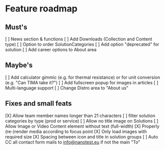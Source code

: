 # Feature roadmap

## Must's

[ ] News section & functions
[ ] Add Downloads (Collection and Content type)
[ ] Option to order SolutionCategories
[ ] Add option "deprecated" for solution
[ ] Add career options to About area

## Maybe's

[ ] Add calculator gimmic (e.g. for thermal resistance) or for unit conversion (e.g. "Can TIMA take it?")
[ ] Add fullscreen popup for images in articles
[ ] Multi-language support
[ ] Change Distro area to "About us"

## Fixes and small feats

[X] Allow team member names longer than 21 characters
[ ] filter solution categories by type (prod or service)
[ ] Allow no title image on Solutions
[ ] Allow Image or Video Content element without text (full-width)
[X] Properly (re-)render media according to focus point
[X] Only load images with required size
[X] Spacing between icon and title in solution groups
[ ] Auto CC all contact form mails to info@nanotest.eu if not the main "To"
